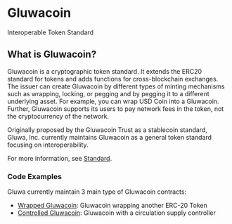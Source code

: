 # Gluwacoin

Interoperable Token Standard

## What is Gluwacoin?

Gluwacoin is a cryptographic token standard.
It extends the ERC20 standard for tokens and adds functions for cross-blockchain exchanges.
The issuer can create Gluwacoin by different types of minting mechanisms such as wrapping, locking, or pegging
and by pegging it to a different underlying asset.
For example, you can wrap USD Coin into a Gluwacoin.
Further, Gluwacoin supports its users to pay network fees in the token, not the cryptocurrency of the network.

Originally proposed by the Gluwacoin Trust as a stablecoin standard,
Gluwa, Inc. currently maintains Gluwacoin as a general token standard focusing on interoperability.

For more information, see [Standard](/Standard.md).

### Code Examples

Gluwa currently maintain 3 main type of Gluwacoin contracts:
* [Wrapped Gluwacoin](https://github.com/gluwa/ERC-20-Wrapper-Gluwacoin): Gluwacoin wrapping another ERC-20 Token
* [Controlled Gluwacoin](https://github.com/gluwa/Controlled-Gluwacoin): Gluwacoin with a circulation supply controller